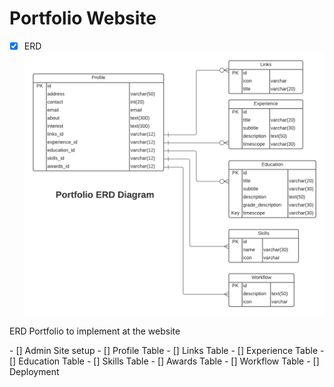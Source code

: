 # Portfolio Website
- [x] ERD
![Screenshot](readmeImages/Portfolio_ERD.png)
<p>ERD Portfolio to implement at the website </p>
- [] Admin Site setup
- [] Profile Table
- [] Links Table
- [] Experience Table
- [] Education Table
- [] Skills Table
- [] Awards Table
- [] Workflow Table
- [] Deployment
